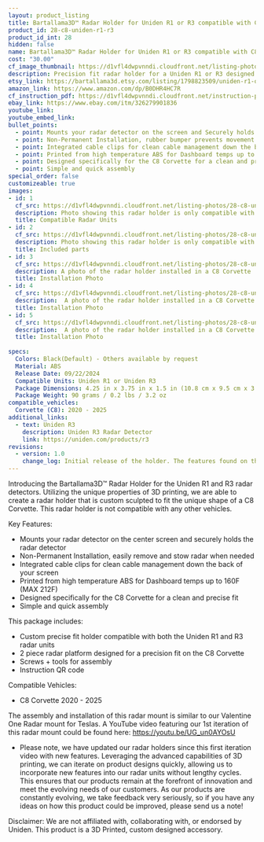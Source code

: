 ```yaml
---
layout: product_listing
title: Bartallama3D™ Radar Holder for Uniden R1 or R3 compatible with C8 Corvette
product_id: 28-c8-uniden-r1-r3
product_id_int: 28
hidden: false
name: Bartallama3D™ Radar Holder for Uniden R1 or R3 compatible with C8 Corvette
cost: "30.00"
cf_image_thumbnail: https://d1vfl4dwpvnndi.cloudfront.net/listing-photos/28-c8-uniden-r1-r3/1.jpg
description: Precision fit radar holder for a Uniden R1 or R3 designed to fit the C8 Corvette
etsy_link: https://bartallama3d.etsy.com/listing/1798823509/uniden-r1-or-r3-corvette-c8-radar-holder
amazon_link: https://www.amazon.com/dp/B0DHR4HC7R
cf_instruction_pdf: https://d1vfl4dwpvnndi.cloudfront.net/instruction-pdfs/Bartallama3D-Radar-Holder-Assembly-Instructions.pdf
ebay_link: https://www.ebay.com/itm/326279901836
youtube_link: 
youtube_embed_link:
bullet_points:
  - point: Mounts your radar detector on the screen and Securely holds the radar detector
  - point: Non-Permanent Installation, rubber bumper prevents movement and enables easy removal for storage
  - point: Integrated cable clips for clean cable management down the back of your screen
  - point: Printed from high temperature ABS for Dashboard temps up to 160F (MAX 212F)
  - point: Designed specifically for the C8 Corvette for a clean and precise fit
  - point: Simple and quick assembly
special_order: false
customizeable: true
images:
- id: 1
  cf_src: https://d1vfl4dwpvnndi.cloudfront.net/listing-photos/28-c8-uniden-r1-r3/21.jpg
  description: Photo showing this radar holder is only compatible with the Uniden R1 or R3 Radar units
  title: Compatible Radar Units
- id: 2
  cf_src: https://d1vfl4dwpvnndi.cloudfront.net/listing-photos/28-c8-uniden-r1-r3/22.jpg
  description: Photo showing this radar holder is only compatible with the C8 Corvette
  title: Included parts
- id: 3
  cf_src: https://d1vfl4dwpvnndi.cloudfront.net/listing-photos/28-c8-uniden-r1-r3/31.jpg
  description: A photo of the radar holder installed in a C8 Corvette
  title: Installation Photo
- id: 4
  cf_src: https://d1vfl4dwpvnndi.cloudfront.net/listing-photos/28-c8-uniden-r1-r3/32.jpg
  description:  A photo of the radar holder installed in a C8 Corvette
  title: Installation Photo
- id: 5
  cf_src: https://d1vfl4dwpvnndi.cloudfront.net/listing-photos/28-c8-uniden-r1-r3/33.jpg
  description:  A photo of the radar holder installed in a C8 Corvette
  title: Installation Photo
  
specs:
  Colors: Black(Default) - Others available by request 
  Material: ABS
  Release Date: 09/22/2024
  Compatible Units: Uniden R1 or Uniden R3
  Package Dimensions: 4.25 in x 3.75 in x 1.5 in (10.8 cm x 9.5 cm x 3.8cm) [HxWxD]
  Package Weight: 90 grams / 0.2 lbs / 3.2 oz
compatible_vehicles:
  Corvette (C8): 2020 - 2025
additional_links:
  - text: Uniden R3
    description: Uniden R3 Radar Detector
    link: https://uniden.com/products/r3
revisions:
  - version: 1.0
    change_log: Initial release of the holder. The features found on this holder are derived from our Tesla Radar Holder which has undergone 3 iterations. 
---
```


Introducing the Bartallama3D™ Radar Holder for the Uniden R1 and R3 radar detectors. Utilizing the unique properties of 3D printing, we are able to create a radar holder that is custom sculpted to fit the unique shape of a C8 Corvette. This radar holder is not compatible with any other vehicles. 

Key Features:
- Mounts your radar detector on the center screen and securely holds the radar detector
- Non-Permanent Installation, easily remove and stow radar when needed
- Integrated cable clips for clean cable management down the back of your screen
- Printed from high temperature ABS for Dashboard temps up to 160F (MAX 212F)
- Designed specifically for the C8 Corvette for a clean and precise fit
- Simple and quick assembly

This package includes:
- Custom precise fit holder compatible with both the Uniden R1 and R3 radar units
- 2 piece radar platform designed for a precision fit on the C8 Corvette
- Screws + tools for assembly
- Instruction QR code

Compatible Vehicles:
- C8 Corvette 2020 - 2025

The assembly and installation of this radar mount is similar to our Valentine One Radar mount for Teslas. A YouTube video featuring our 1st iteration of this radar mount could be found here: https://youtu.be/UG_un0AYOsU

* Please note, we have updated our radar holders since this first iteration video with new features. Leveraging the advanced capabilities of 3D printing, we can iterate on product designs quickly, allowing us to incorporate new features into our radar units without lengthy cycles. This ensures that our products remain at the forefront of innovation and meet the evolving needs of our customers. As our products are constantly evolving, we take feedback very seriously, so if you have any ideas on how this product could be improved, please send us a note!

Disclaimer: We are not affiliated with, collaborating with, or endorsed by Uniden. This product is a 3D Printed, custom designed accessory.